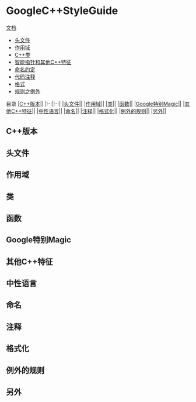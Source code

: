 # GoogleC++StyleGuide

[文档](https://google.github.io/styleguide/cppguide.html)

  * [头文件](#编程风格:头文件)	
  * [作用域](#编程风格:作用域)	
  * [C++类](#编程风格:C++类)	
  * [智能指针和其他C++特征](#编程风格:智能指针和其他C++特征)	
  * [命名约定](#编程风格:命名约定)	
  * [代码注释](#编程风格:代码注释)	
  * [格式](#编程风格:格式)	
  * [规则之例外](#编程风格:规则之例外)

目录
|[C++版本](#C++版本)||
|:-:|:-:|
|[头文件](#头文件)||
|[作用域](#作用域)||
|[类](#类)||
|[函数](#函数)||
|[Google特别Magic](#Google特别Magic)||
|[其他C++特征](#其他C++特征)||
|[中性语言](#中性语言)||
|[命名](#命名)||
|[注释](#注释)||
|[格式化](#格式化)||
|[例外的规则](#例外的规则)||
|[另外](#另外)||

## C++版本

## 头文件

## 作用域

## 类

## 函数

## Google特别Magic

## 其他C++特征

## 中性语言

## 命名

## 注释

## 格式化

## 例外的规则

## 另外
